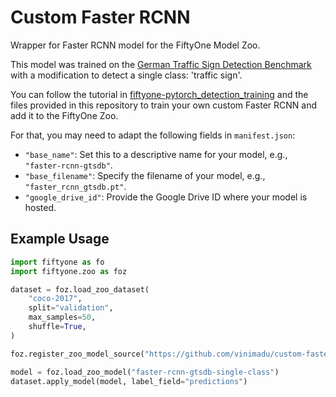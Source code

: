 # Custom Faster RCNN

Wrapper for Faster RCNN model for the FiftyOne Model Zoo.

This model was trained on the [German Traffic Sign Detection Benchmark](https://benchmark.ini.rub.de/gtsdb_dataset.html) with a modification to detect a single class: 'traffic sign'.

You can follow the tutorial in [fiftyone-pytorch_detection_training](https://github.com/voxel51/fiftyone-examples/blob/master/examples/pytorch_detection_training.ipynb) and the files provided in this repository to train your own custom Faster RCNN and add it to the FiftyOne Zoo. 

For that, you may need to adapt the following fields in `manifest.json`:
- `"base_name"`: Set this to a descriptive name for your model, e.g., `"faster-rcnn-gtsdb"`.
- `"base_filename"`: Specify the filename of your model, e.g., `"faster_rcnn_gtsdb.pt"`.
- `"google_drive_id"`: Provide the Google Drive ID where your model is hosted.

## Example Usage

``` python
import fiftyone as fo
import fiftyone.zoo as foz

dataset = foz.load_zoo_dataset(
    "coco-2017",
    split="validation",
    max_samples=50,
    shuffle=True,
)

foz.register_zoo_model_source("https://github.com/vinimadu/custom-fasterrcnn")

model = foz.load_zoo_model("faster-rcnn-gtsdb-single-class")
dataset.apply_model(model, label_field="predictions")
```
